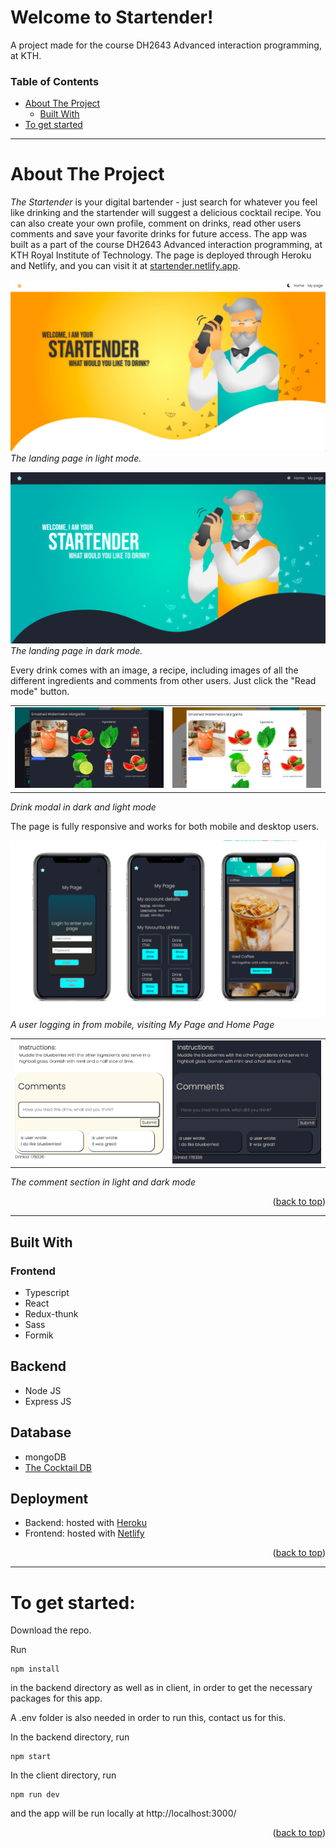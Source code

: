 # Welcome to Startender!
A project made for the course DH2643 Advanced interaction programming, at KTH.

<!-- TABLE OF CONTENTS -->
### Table of Contents
  <ul>
    <li>
      <a href="#about-the-project">About The Project</a>
      <ul>
        <li><a href="#built-with">Built With</a></li>
      </ul>
    </li>
    <li>
      <a href="#to-get-started">To get started</a>
    </li>
  </ul>
 

---
<!-- ABOUT THE PROJECT -->
# About The Project

_The Startender_ is your digital bartender - just search for whatever you feel like drinking and the startender will suggest a delicious cocktail recipe. You can also create your own profile, comment on drinks, read other users comments and save your favorite drinks for future access. The app was built as a part of the course DH2643 Advanced interaction programming, at KTH Royal Institute of Technology. The page is deployed through Heroku and Netlify, and you can visit it at [startender.netlify.app](https://startender.netlify.app/). 

![Dark Mode Screen Shot](client/assets/imgs/about_1_light.png) _The landing page in light mode._

![Dark Mode Screen Shot](client/assets/imgs/about_1_dark.png) _The landing page in dark mode._

Every drink comes with an image, a recipe, including images of all the different ingredients and comments from other users. Just click the "Read mode" button.

|   |  |
|--- | --- |
| ![Dark](client/assets/imgs/about_5_dark.png)  | ![Light](client/assets/imgs/about_5_light.png)  |
_Drink modal in dark and light mode_

The page is fully responsive and works for both mobile and desktop users.

![Dark Mode Screen Shot](client/assets/imgs/about_mobile.png)
_A user logging in from mobile, visiting My Page and Home Page_

|   |  |
| ------------- | ------------- |
| ![Dark](client/assets/imgs/about_comments_light.png)  | ![Light](client/assets/imgs/about_comments_dark.png)  |

_The comment section in light and dark mode_

<p align="right">(<a href="#top">back to top</a>)</p>

____

## Built With

### Frontend
* Typescript
* React
* Redux-thunk
* Sass
* Formik

## Backend
* Node JS
* Express JS

## Database
*  mongoDB
* [The Cocktail DB](https://www.thecocktaildb.com/)

## Deployment
* Backend: hosted with [Heroku](https://thestartender.herokuapp.com/)
* Frontend: hosted with [Netlify](https://startender.netlify.app/)

<p align="right">(<a href="#top">back to top</a>)</p>

----

# To get started: 


Download the repo. 

Run 
```
npm install
```

in the backend directory as well as in client, in order to get the necessary packages for this app. 

A .env folder is also needed in order to run this, contact us for this.


In the backend directory, run
```
npm start
```

In the client directory, run

```
npm run dev
```

and the app will be run locally at http://localhost:3000/


<p align="right">(<a href="#top">back to top</a>)</p>
